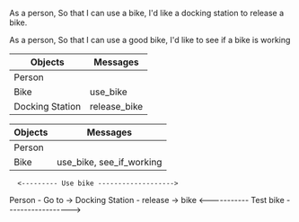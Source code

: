 As a person,
So that I can use a bike,
I'd like a docking station to release a bike.

As a person,
So that I can use a good bike,
I'd like to see if a bike is working

Objects | Messages
------- | --------
Person |
Bike | use_bike
Docking Station | release_bike

Objects | Messages
------- | --------
Person |
Bike | use_bike, see_if_working

      <--------- Use bike ------------------->
Person - Go to  -> Docking Station - release -> bike
    <----------- Test bike ------------------> 
